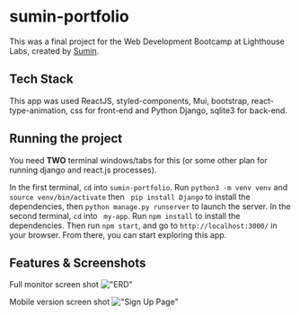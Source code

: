 # sumin-portfolio

This was a final project for the Web Development Bootcamp at Lighthouse Labs, created by [Sumin](https://github.com/ksm5611).

## Tech Stack

This app was used ReactJS, styled-components, Mui, bootstrap, react-type-animation, css for front-end and Python Django, sqlite3 for back-end.

## Running the project

You need **TWO** terminal windows/tabs for this (or some other plan for running django and react.js processes).

In the first terminal, `cd` into `sumin-portfolio`. Run `python3 -m venv venv` and `source venv/bin/activate` then ` pip install Django` to install the dependencies, then `python manage.py runserver` to launch the server.
In the second terminal, `cd` into ` my-app`. Run `npm install` to install the dependencies. Then run `npm start`, and go to `http://localhost:3000/` in your browser. From there, you can start exploring this app.


## Features & Screenshots

Full monitor screen shot
!["ERD"](https://github.com/ksm5611/sumin-portfolio/ReadmeScreenshots/WebVersion.png)

Mobile version screen shot
!["Sign Up Page"](https://github.com/ksm5611/sumin-portfolio/ReadmeScreenshots/MobileVersion.png)
